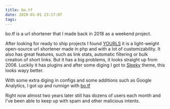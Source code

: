 ```yaml
---
title: bo.tf
date: 2020-01-01 23:17:07
tags:
---
```

bo.tf is a url shortener that I made back in 2018 as a weekend project.

After looking for ready to ship projects I found [YOURLS](https://yourls.org) it is a light-weight open-source url shortener made in php and with a lot of customizability. It also has great features, such as link stats, automatic filtering or bulk creation of short links. But it has a big problems, it looks straight up from 2006.
Luckily it has plugins and after some diging I got to [Sleeky](https://sleeky.flynntes.com) theme, this looks wayy better.

With some extra diging in configs and some additions such as Google Analytics, I got up and runnign with [bo.tf](http://bo.tf)

Right now almost two years later still has dozens of users each month and I've been able to keep up with spam and other malicious intents.

